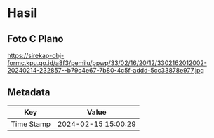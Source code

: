 # Hasil

## Foto C Plano

https://sirekap-obj-formc.kpu.go.id/a8f3/pemilu/ppwp/33/02/16/20/12/3302162012002-20240214-232857--b79c4e67-7b80-4c5f-addd-5cc33878e977.jpg


## Metadata

| Key        | Value               |
| ---------- | ------------------- |
| Time Stamp | 2024-02-15 15:00:29 |




